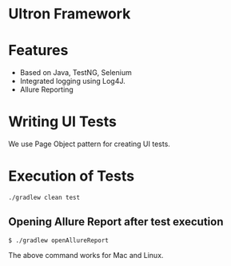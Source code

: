# Ultron Framework

# Features

- Based on Java, TestNG, Selenium
- Integrated logging using Log4J.
- Allure Reporting


# Writing UI Tests
We use Page Object pattern for creating UI tests.

# Execution of Tests
```shell
./gradlew clean test
```

## Opening Allure Report after test execution

```shell
$ ./gradlew openAllureReport
```
The above command works for Mac and Linux.  
  
